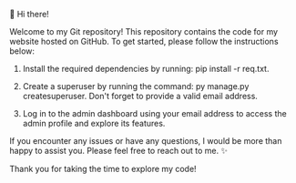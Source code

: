 👋 Hi there!

Welcome to my Git repository! This repository contains the code for my website hosted on GitHub. To get started, please follow the instructions below:

1. Install the required dependencies by running: pip install -r req.txt.

2. Create a superuser by running the command: py manage.py createsuperuser. Don't forget to provide a valid email address.

3. Log in to the admin dashboard using your email address to access the admin profile and explore its features.

If you encounter any issues or have any questions, I would be more than happy to assist you. Please feel free to reach out to me. ✨

Thank you for taking the time to explore my code!
